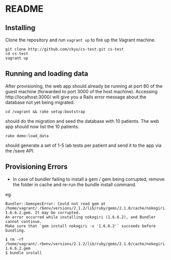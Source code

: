 # README

## Installing

Clone the repository and run `vagrant up` to fire up the Vagrant machine.

```
git clone http://github.com/ckyu/cs-test.git cs-test
cd cs-test
vagrant up
```

## Running and loading data

After provisioning, the web app should already be running at port 80 of the guest machine (forwarded to port 3000 of the host machine). Accessing http://localhost:3000/ will give you a Rails error message about the database not yet being migrated.

`cd /vagrant && rake setup:bootstrap`

should do the migration and seed the database with 10 patients. The web app should now list the 10 patients. 

`rake demo:load_data`

should generate a set of 1-5 lab tests per patient and send it to the app via the /save API.

## Provisioning Errors
* In case of bundler failing to install a gem / gem being corrupted, remove the folder in cache and re-run the bundle install command.

eg. 
```
Bundler::GemspecError: Could not read gem at /home/vagrant/.rbenv/versions/2.1.2/lib/ruby/gems/2.1.0/cache/nokogiri-1.6.6.2.gem. It may be corrupted.
An error occurred while installing nokogiri (1.6.6.2), and Bundler cannot continue.
Make sure that `gem install nokogiri -v '1.6.6.2'` succeeds before bundling.
```

```
$ rm -rf /home/vagrant/.rbenv/versions/2.1.2/lib/ruby/gems/2.1.0/cache/nokogiri-1.6.6.2.gem
$ bundle install
```